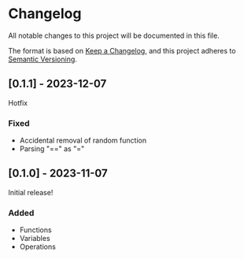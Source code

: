 # Changelog

All notable changes to this project will be documented in this file.

The format is based on [Keep a Changelog](https://keepachangelog.com/en/1.0.0/),
and this project adheres to [Semantic Versioning](https://semver.org/spec/v2.0.0.html).

## [0.1.1] - 2023-12-07
Hotfix

### Fixed
- Accidental removal of random function
- Parsing "==" as "="

## [0.1.0] - 2023-11-07
Initial release!

### Added
- Functions
- Variables
- Operations
